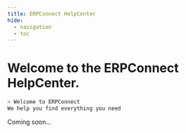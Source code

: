 ```yaml
---
title: ERPConnect HelpCenter
hide:
  - navigation
  - toc
---
```


# Welcome to the ERPConnect HelpCenter.

<!-- termynal: {"prompt_literal_start": [">"], title: ERPConnect} -->

```sh
> Welcome to ERPConnect
We help you find everything you need
```

Coming soon...
